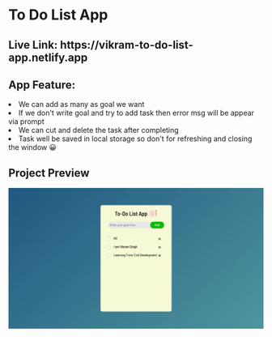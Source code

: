 # To Do List App
<h2>Live Link: https://vikram-to-do-list-app.netlify.app</h2>

<h2>App Feature:</h2>
<li> We can add as many as goal we want </li>
<li> If we don't write goal and try to add task then error msg will be appear via prompt </li>
<li> We can cut and delete the task after completing</li>
<li> Task well be saved in local storage so don't for refreshing and closing the window 😀 </li>

<h2>Project Preview</h2>

![project preview](https://github.com/VikramSingh39/To-Do-List-App/blob/main/public/To-Do%20List%20App.png)
